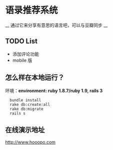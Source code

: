 # 语录推荐系统

__ 通过它来分享有意思的语言吧，可以与豆瓣同步 __

## TODO List

- 添加评论功能
- mobile 版

## 怎么样在本地运行？

  环境：__environment: ruby 1.8.7/ruby 1.9, rails 3__

      
      bundle install
      rake db:create:all
      rake db:migrate
      rails s

## 在线演示地址
   http://www.hooopo.com
